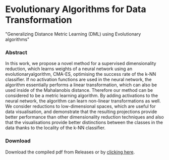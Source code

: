 # Evolutionary Algorithms for Data Transformation
"Generalizing Distance Metric Learning (DML) using Evolutionary algorithms"

### Abstract
In this work, we propose a novel method for a supervised dimensionality reduction, which learns weights of a neural network using an evolutionaryalgorithm, CMA-ES, optimising the success rate of the k-NN classifier. If no activation functions are used in the neural network, the algorithm essentially performs a linear transformation, which can also be used inside of the Mahalanobis distance. Therefore our method can be considered to be a metric learning algorithm. By adding activations to the neural network, the algorithm can learn non-linear transformations as well. We consider reductions to low-dimensional spaces, which are useful for data visualisation, and demonstrate that the resulting projections provide better performance than other dimensionality reduction techniques and also that the visualisations provide better distinctions between the classes in the data thanks to the locality of the k-NN classifier.

### Download 
Download the compiled pdf from Releases or by [clicking here](https://github.com/svecon/thesis-distance-metric-learning/releases/download/1.0/MasterThesis-SvecOndrej.pdf).
